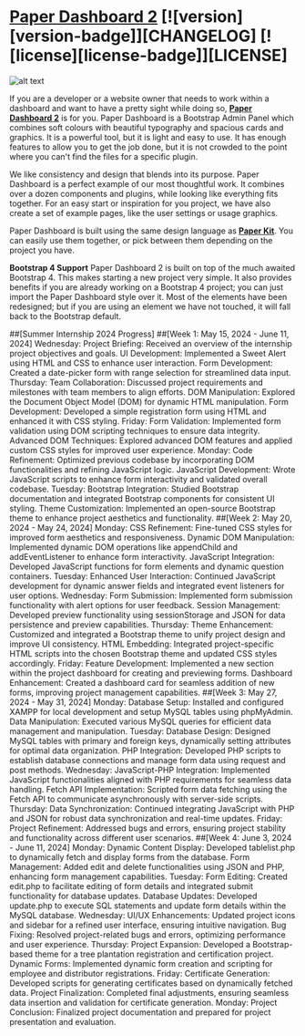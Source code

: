 # [Paper Dashboard 2](https://demos.creative-tim.com/paper-dashboard/examples/dashboard.html) [![version][version-badge]][CHANGELOG] [![license][license-badge]][LICENSE]

![alt text](https://s3.amazonaws.com/creativetim_bucket/products/86/original/opt_pd2_thumbnail.jpg)

If you are a developer or a website owner that needs to work within a dashboard and want to have a pretty sight while doing so, **[Paper Dashboard 2](https://creative-tim.com/live/paper-dashboard-2)** is for you. Paper Dashboard is a Bootstrap Admin Panel which combines soft colours with beautiful typography and spacious cards and graphics. It is a powerful tool, but it is light and easy to use. It has enough features to allow you to get the job done, but it is not crowded to the point where you can't find the files for a specific plugin.

We like consistency and design that blends into its purpose. Paper Dashboard is a perfect example of our most thoughtful work. It combines over a dozen components and plugins, while looking like everything fits together. For an easy start or inspiration for you project, we have also create a set of example pages, like the user settings or usage graphics.

Paper Dashboard is built using the same design language as **[Paper Kit](https://www.creative-tim.com/product/paper-kit-2)**. You can easily use them together, or pick between them depending on the project you have.

**Bootstrap 4 Support**
Paper Dashboard 2 is built on top of the much awaited Bootstrap 4. This makes starting a new project very simple. It also provides benefits if you are already working on a Bootstrap 4 project; you can just import the Paper Dashboard style over it. Most of the elements have been redesigned; but if you are using an element we have not touched, it will fall back to the Bootstrap default.

##[Summer Internship 2024 Progress]
##[Week 1: May 15, 2024 - June 11, 2024]
Wednesday:
Project Briefing: Received an overview of the internship project objectives and goals.
UI Development: Implemented a Sweet Alert using HTML and CSS to enhance user interaction.
Form Development: Created a date-picker form with range selection for streamlined data input.
Thursday:
Team Collaboration: Discussed project requirements and milestones with team members to align efforts.
DOM Manipulation: Explored the Document Object Model (DOM) for dynamic HTML manipulation.
Form Development: Developed a simple registration form using HTML and enhanced it with CSS styling.
Friday:
Form Validation: Implemented form validation using DOM scripting techniques to ensure data integrity.
Advanced DOM Techniques: Explored advanced DOM features and applied custom CSS styles for improved user experience.
Monday:
Code Refinement: Optimized previous codebase by incorporating DOM functionalities and refining JavaScript logic.
JavaScript Development: Wrote JavaScript scripts to enhance form interactivity and validated overall codebase.
Tuesday:
Bootstrap Integration: Studied Bootstrap documentation and integrated Bootstrap components for consistent UI styling.
Theme Customization: Implemented an open-source Bootstrap theme to enhance project aesthetics and functionality.
##[Week 2: May 20, 2024 - May 24, 2024]
Monday:
CSS Refinement: Fine-tuned CSS styles for improved form aesthetics and responsiveness.
Dynamic DOM Manipulation: Implemented dynamic DOM operations like appendChild and addEventListener to enhance form interactivity.
JavaScript Integration: Developed JavaScript functions for form elements and dynamic question containers.
Tuesday:
Enhanced User Interaction: Continued JavaScript development for dynamic answer fields and integrated event listeners for user options.
Wednesday:
Form Submission: Implemented form submission functionality with alert options for user feedback.
Session Management: Developed preview functionality using sessionStorage and JSON for data persistence and preview capabilities.
Thursday:
Theme Enhancement: Customized and integrated a Bootstrap theme to unify project design and improve UI consistency.
HTML Embedding: Integrated project-specific HTML scripts into the chosen Bootstrap theme and updated CSS styles accordingly.
Friday:
Feature Development: Implemented a new section within the project dashboard for creating and previewing forms.
Dashboard Enhancement: Created a dashboard card for seamless addition of new forms, improving project management capabilities.
##[Week 3: May 27, 2024 - May 31, 2024]
Monday:
Database Setup: Installed and configured XAMPP for local development and setup MySQL tables using phpMyAdmin.
Data Manipulation: Executed various MySQL queries for efficient data management and manipulation.
Tuesday:
Database Design: Designed MySQL tables with primary and foreign keys, dynamically setting attributes for optimal data organization.
PHP Integration: Developed PHP scripts to establish database connections and manage form data using request and post methods.
Wednesday:
JavaScript-PHP Integration: Implemented JavaScript functionalities aligned with PHP requirements for seamless data handling.
Fetch API Implementation: Scripted form data fetching using the Fetch API to communicate asynchronously with server-side scripts.
Thursday:
Data Synchronization: Continued integrating JavaScript with PHP and JSON for robust data synchronization and real-time updates.
Friday:
Project Refinement: Addressed bugs and errors, ensuring project stability and functionality across different user scenarios.
##[Week 4: June 3, 2024 - June 11, 2024]
Monday:
Dynamic Content Display: Developed tablelist.php to dynamically fetch and display forms from the database.
Form Management: Added edit and delete functionalities using JSON and PHP, enhancing form management capabilities.
Tuesday:
Form Editing: Created edit.php to facilitate editing of form details and integrated submit functionality for database updates.
Database Updates: Developed update.php to execute SQL statements and update form details within the MySQL database.
Wednesday:
UI/UX Enhancements: Updated project icons and sidebar for a refined user interface, ensuring intuitive navigation.
Bug Fixing: Resolved project-related bugs and errors, optimizing performance and user experience.
Thursday:
Project Expansion: Developed a Bootstrap-based theme for a tree plantation registration and certification project.
Dynamic Forms: Implemented dynamic form creation and scripting for employee and distributor registrations.
Friday:
Certificate Generation: Developed scripts for generating certificates based on dynamically fetched data.
Project Finalization: Completed final adjustments, ensuring seamless data insertion and validation for certificate generation.
Monday:
Project Conclusion: Finalized project documentation and prepared for project presentation and evaluation.
